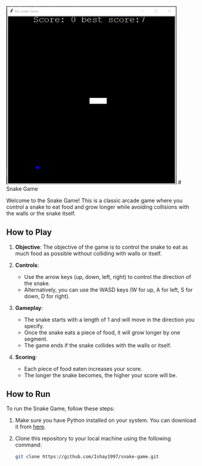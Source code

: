 <img width="450" alt="Screenshot 2024-01-20 211534" src="Screenshot 2024-02-10 122554.png">
# Snake Game

Welcome to the Snake Game! This is a classic arcade game where you control a snake to eat food and grow longer while avoiding collisions with the walls or the snake itself.

## How to Play

1. **Objective**: The objective of the game is to control the snake to eat as much food as possible without colliding with walls or itself.

2. **Controls**: 
   - Use the arrow keys (up, down, left, right) to control the direction of the snake.
   - Alternatively, you can use the WASD keys (W for up, A for left, S for down, D for right).

3. **Gameplay**:
   - The snake starts with a length of 1 and will move in the direction you specify.
   - Once the snake eats a piece of food, it will grow longer by one segment.
   - The game ends if the snake collides with the walls or itself.

4. **Scoring**:
   - Each piece of food eaten increases your score.
   - The longer the snake becomes, the higher your score will be.

## How to Run

To run the Snake Game, follow these steps:

1. Make sure you have Python installed on your system. You can download it from [here](https://www.python.org/downloads/).
   
2. Clone this repository to your local machine using the following command:

   ```bash
   git clone https://github.com/Ishay1997/snake-game.git


